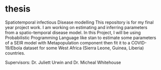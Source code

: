 # thesis
Spatiotemporal infectious Disease modelling
This repository is for my final year project work. I am working on estimating and inferring parameters from a spatio-temporal disease model. In this Project, I will be using Probabilistic Programming Language like stan to estimate some parameters of a SEIR model with Metapopulation component then fit it to a COVID-19/Ebola dataset for some West Africa (Sierra Leone, Guinea, Liberia) countries.

Supervisors: Dr. Juliett Urwin and Dr. Micheal Whitehouse 
